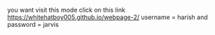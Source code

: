 you want visit this mode click on this link https://whitehatboy005.github.io/webpage-2/ username = harish and password = jarvis
